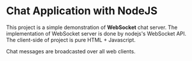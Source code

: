 # Chat Application with NodeJS

This project is a simple demonstration of **WebSocket** chat server. The implementation of WebSocket server is done by nodejs's WebSocket API. The client-side of project is pure HTML + Javascript.

Chat messages are broadcasted over all web clients.
